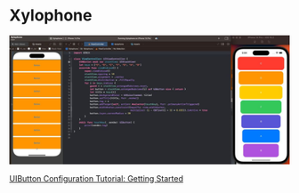 #  Xylophone

![](https://github.com/VladimirFibe/Maraphone/blob/main/07%20Using%20and%20Understanding%20Apple%20Documentation/Xylophone/img/7.jpg)

[UIButton Configuration Tutorial: Getting Started](https://www.kodeco.com/27854768-uibutton-configuration-tutorial-getting-started)
